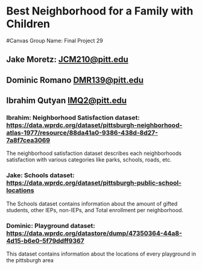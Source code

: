 # Best Neighborhood for a Family with Children

#Canvas Group Name: Final Project 29

## Jake Moretz: JCM210@pitt.edu

## Dominic Romano DMR139@pitt.edu

## Ibrahim Qutyan IMQ2@pitt.edu

### Ibrahim: Neighborhood Satisfaction dataset: https://data.wprdc.org/dataset/pittsburgh-neighborhood-atlas-1977/resource/88da41a0-9386-438d-8d27-7a8f7cea3069

The neighborhood satisfaction dataset describes each neighborhoods satisfaction with various categories like parks, schools, roads, etc.

### Jake: Schools dataset: https://data.wprdc.org/dataset/pittsburgh-public-school-locations

The Schools dataset contains information about the amount of gifted students, other IEPs, non-IEPs, and Total enrollment per neighborhood.

### Dominic: Playground dataset: https://data.wprdc.org/datastore/dump/47350364-44a8-4d15-b6e0-5f79ddff9367

This dataset contains information about the locations of every playground in the pittsburgh area
